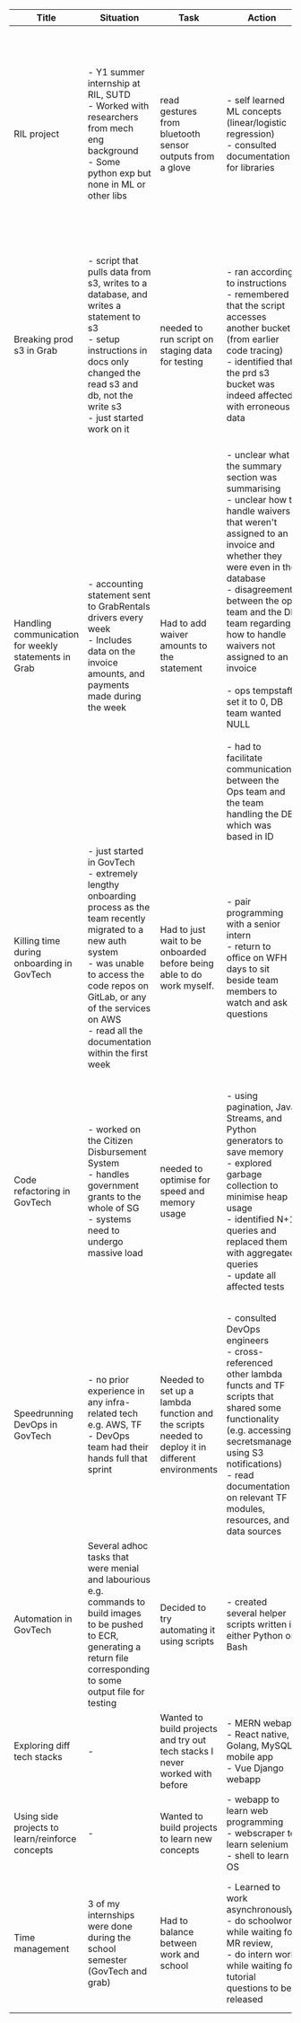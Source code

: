 
| Title                                                | Situation                                                                                                                                                                                                                                                      | Task                                                                                             | Action                                                                                                                                                                                                                                                                                                                                                                                                                                                           | Result                                                                                                                                                                                                                                         | Tags                                              |
| ---------------------------------------------------- | -------------------------------------------------------------------------------------------------------------------------------------------------------------------------------------------------------------------------------------------------------------- | ------------------------------------------------------------------------------------------------ | ---------------------------------------------------------------------------------------------------------------------------------------------------------------------------------------------------------------------------------------------------------------------------------------------------------------------------------------------------------------------------------------------------------------------------------------------------------------- | ---------------------------------------------------------------------------------------------------------------------------------------------------------------------------------------------------------------------------------------------- | ------------------------------------------------- |
| RIL project                                          | - Y1 summer internship at RIL, SUTD<br>- Worked with researchers from mech eng background<br>- Some python exp but none in ML or other libs                                                                                                                    | read gestures from bluetooth sensor outputs from a glove                                         | - self learned ML concepts (linear/logistic regression)<br>- consulted documentation for libraries                                                                                                                                                                                                                                                                                                                                                               | - managed to build a script that allows a user to train a model to recognise their own gestures well within the time period<br>- extended the project by building a simple GUI for the script<br>- set the project up to control a small robot | - independence<br>- initiative                    |
| Breaking prod s3 in Grab                             | - script that pulls data from s3, writes to a database, and writes a statement to s3<br>- setup instructions in docs only changed the read s3 and db, not the write s3<br>- just started work on it                                                            | needed to run script on staging data for testing                                                 | - ran according to instructions<br>- remembered that the script accesses another bucket (from earlier code tracing)<br>- identified that the prd s3 bucket was indeed affected with erroneous data                                                                                                                                                                                                                                                               | - immediately informed manager to send comms to clients if necessary<br>- identified and rectified the cause of the erroneous data (a simple bug)<br>- reran the original script with prd data to fix the affected bucket                      | - mistakes                                        |
| Handling communication for weekly statements in Grab | - accounting statement sent to GrabRentals drivers every week<br>- Includes data on the invoice amounts, and payments made during the week                                                                                                                     | Had to add waiver amounts to the statement                                                       | - unclear what the summary section was summarising<br>- unclear how to handle waivers that weren't assigned to an invoice and whether they were even in the database<br>- disagreement between the ops team and the DB team regarding how to handle waivers not assigned to an invoice<br><br>- ops tempstaff set it to 0, DB team wanted NULL<br><br>- had to facilitate communication between the Ops team and the team handling the DB, which was based in ID | Managed to come to a consensus and produce a spec that everyone could agree on<br><br>For DB: dummy invoice record in DB with id = 0 to preserve foreign key                                                                                   | - communication<br>- facilitation                 |
| Killing time during onboarding in GovTech            | - just started in GovTech<br>- extremely lengthy onboarding process as the team recently migrated to a new auth system<br>- was unable to access the code repos on GitLab, or any of the services on AWS<br>- read all the documentation within the first week | Had to just wait to be onboarded before being able to do work myself.                            | - pair programming with a senior intern<br>- return to office on WFH days to sit beside team members to watch and ask questions                                                                                                                                                                                                                                                                                                                                  | - gained the domain knowledge to hit the ground running once I was onboarded<br>- Could immediately pick up and complete tasks with minimal guidance the very sprint I could access the codebase                                               | - initiative<br>- creativity<br>- hunger to learn |
| Code refactoring in GovTech                          | - worked on the Citizen Disbursement System<br>- handles government grants to the whole of SG<br>- systems need to undergo massive load                                                                                                                        | needed to optimise for speed and memory usage                                                    | - using pagination, Java Streams, and Python generators to save memory<br>- explored garbage collection to minimise heap usage<br>- identified N+1 queries and replaced them with aggregated queries<br>- update all affected tests                                                                                                                                                                                                                              | - significant drop in run time<br><br>- one svc went from 30d to <1h<br><br>- significant drop in memory usage<br><br>- a lambda func i worked on myself went from hitting OOM at 2.5GB of RAM to around 150MB                                 | - improving<br>- optimisation                     |
| Speedrunning DevOps in GovTech                       | - no prior experience in any infra-related tech e.g. AWS, TF<br>- DevOps team had their hands full that sprint                                                                                                                                                 | Needed to set up a lambda function and the scripts needed to deploy it in different environments | - consulted DevOps engineers<br>- cross-referenced other lambda functs and TF scripts that shared some functionality (e.g. accessing secretsmanager, using S3 notifications)<br>- read documentation on relevant TF modules, resources, and data sources                                                                                                                                                                                                         | - produced a lambda function with a CICD pipeline from gitlab to ECR<br>- prepared all the TF scripts necessary for deployment<br>- gained understanding of AWS, CICD, and Terraform<br>- All within a 2 week sprint                           | - Time constraint<br>- quick learning             |
| Automation in GovTech                                | Several adhoc tasks that were menial and labourious e.g. commands to build images to be pushed to ECR, generating a return file corresponding to some output file for testing                                                                                  | Decided to try automating it using scripts                                                       | - created several helper scripts written in either Python or Bash                                                                                                                                                                                                                                                                                                                                                                                                | saved a lot of time and effort                                                                                                                                                                                                                 | - initiative<br>- creativity<br>- optimisation    |
| Exploring diff tech stacks                           | -                                                                                                                                                                                                                                                              | Wanted to build projects and try out tech stacks I never worked with before                      | - MERN webapp<br>- React native, Golang, MySQL mobile app<br>- Vue Django webapp                                                                                                                                                                                                                                                                                                                                                                                 | gained firsthand experience working with such software<br><br>had fun :)                                                                                                                                                                       | - passion<br>- learning                           |
| Using side projects to learn/reinforce concepts      | -                                                                                                                                                                                                                                                              | Wanted to build projects to learn new concepts                                                   | - webapp to learn web programming<br>- webscraper to learn selenium<br>- shell to learn OS                                                                                                                                                                                                                                                                                                                                                                       | ^                                                                                                                                                                                                                                              | ^                                                 |
| Time management                                      | 3 of my internships were done during the school semester (GovTech and grab)                                                                                                                                                                                    | Had to balance between work and school                                                           | - Learned to work asynchronously:<br>- do schoolwork while waiting for MR review,<br>- do intern work while waiting for tutorial questions to be released                                                                                                                                                                                                                                                                                                        | - last sem: completed my internship requirements while maintaining FCH gpa<br>- maximised both theoretical and practical knowledge                                                                                                             | - time management                                 |
